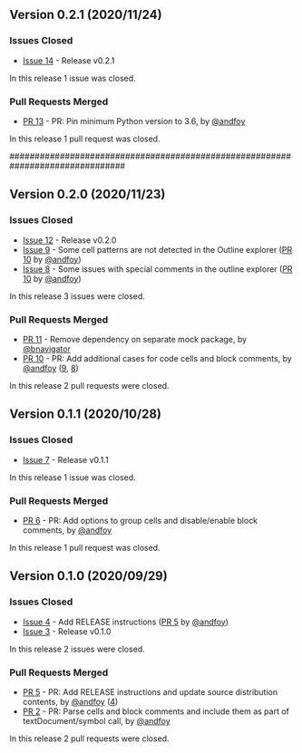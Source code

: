 ## Version 0.2.1 (2020/11/24)

### Issues Closed

* [Issue 14](https://github.com/spyder-ide/pyls-spyder/issues/14) - Release v0.2.1

In this release 1 issue was closed.

### Pull Requests Merged

* [PR 13](https://github.com/spyder-ide/pyls-spyder/pull/13) - PR: Pin minimum Python version to 3.6, by [@andfoy](https://github.com/andfoy)

In this release 1 pull request was closed.

###############################################################################


## Version 0.2.0 (2020/11/23)

### Issues Closed

* [Issue 12](https://github.com/spyder-ide/pyls-spyder/issues/12) - Release v0.2.0
* [Issue 9](https://github.com/spyder-ide/pyls-spyder/issues/9) - Some cell patterns are not detected in the Outline explorer ([PR 10](https://github.com/spyder-ide/pyls-spyder/pull/10) by [@andfoy](https://github.com/andfoy))
* [Issue 8](https://github.com/spyder-ide/pyls-spyder/issues/8) - Some issues with special comments in the outline explorer ([PR 10](https://github.com/spyder-ide/pyls-spyder/pull/10) by [@andfoy](https://github.com/andfoy))

In this release 3 issues were closed.

### Pull Requests Merged

* [PR 11](https://github.com/spyder-ide/pyls-spyder/pull/11) - Remove dependency on separate mock package, by [@bnavigator](https://github.com/bnavigator)
* [PR 10](https://github.com/spyder-ide/pyls-spyder/pull/10) - PR: Add additional cases for code cells and block comments, by [@andfoy](https://github.com/andfoy) ([9](https://github.com/spyder-ide/pyls-spyder/issues/9), [8](https://github.com/spyder-ide/pyls-spyder/issues/8))

In this release 2 pull requests were closed.


## Version 0.1.1 (2020/10/28)

### Issues Closed

* [Issue 7](https://github.com/spyder-ide/pyls-spyder/issues/7) - Release v0.1.1

In this release 1 issue was closed.

### Pull Requests Merged

* [PR 6](https://github.com/spyder-ide/pyls-spyder/pull/6) - PR: Add options to group cells and disable/enable block comments, by [@andfoy](https://github.com/andfoy)

In this release 1 pull request was closed.


## Version 0.1.0 (2020/09/29)

### Issues Closed

* [Issue 4](https://github.com/spyder-ide/pyls-spyder/issues/4) - Add RELEASE instructions ([PR 5](https://github.com/spyder-ide/pyls-spyder/pull/5) by [@andfoy](https://github.com/andfoy))
* [Issue 3](https://github.com/spyder-ide/pyls-spyder/issues/3) - Release v0.1.0

In this release 2 issues were closed.

### Pull Requests Merged

* [PR 5](https://github.com/spyder-ide/pyls-spyder/pull/5) - PR: Add RELEASE instructions and update source distribution contents, by [@andfoy](https://github.com/andfoy) ([4](https://github.com/spyder-ide/pyls-spyder/issues/4))
* [PR 2](https://github.com/spyder-ide/pyls-spyder/pull/2) - PR: Parse cells and block comments and include them as part of textDocument/symbol call, by [@andfoy](https://github.com/andfoy)

In this release 2 pull requests were closed.
